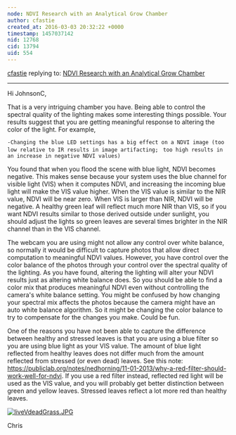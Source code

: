 ```yaml
---
node: NDVI Research with an Analytical Grow Chamber
author: cfastie
created_at: 2016-03-03 20:32:22 +0000
timestamp: 1457037142
nid: 12768
cid: 13794
uid: 554
---
```




[cfastie](../profile/cfastie) replying to: [NDVI Research with an Analytical Grow Chamber](../notes/JohnsonC/03-03-2016/ndvi-research-with-an-analytical-grow-chamber)

----
Hi JohnsonC,

That is a very intriguing chamber you have. Being able to control the spectral quality of the lighting makes some interesting things possible. Your results suggest that you are getting meaningful response to altering the color of the light. For example, 

`-Changing the blue LED settings has a big effect on a NDVI image (too low relative to IR results in image artifacting; `
`too high results in an increase in negative NDVI values)`

You found that when you flood the scene with blue light, NDVI becomes negative. This makes sense because your system uses the blue channel for visible light (VIS) when it computes NDVI, and increasing the incoming blue light will make the VIS value higher. When the VIS value is similar to the NIR value, NDVI will be near zero. When VIS is larger than NIR, NDVI will be negative. A healthy green leaf will reflect much more NIR than VIS, so if you want NDVI results similar to those derived outside under sunlight, you should adjust the lights so green leaves are several times brighter in the NIR channel than in the VIS channel. 

The webcam you are using might not allow any control over white balance, so normally it would be difficult to capture photos that allow direct computation to meaningful NDVI values. However, you have control over the color balance of the photos through your control over the spectral quality of the lighting. As you have found, altering the lighting will alter your NDVI results just as altering white balance does. So you should be able to find a color mix that produces meaningful NDVI even without controlling the camera's white balance setting. You might be confused by how changing your spectral mix affects the photos because the camera might have an auto white balance algorithm. So it might be changing the color balance to try to compensate for the changes you make. Could be fun.

One of the reasons you have not been able to capture the difference between healthy and stressed leaves is that you are using a blue filter so you are using blue light as your VIS value. The amount of blue light reflected from healthy leaves does not differ much from the amount reflected from stressed (or even dead) leaves. See this note: https://publiclab.org/notes/nedhorning/11-01-2013/why-a-red-filter-should-work-well-for-ndvi. If you use a red filter instead, reflected red light will be used as the VIS value, and you will probably get better distinction between green and yellow leaves. Stressed leaves reflect a lot more red than healthy leaves.

[![liveVdeadGrass.JPG](//i.publiclab.org/system/images/photos/000/014/655/large/liveVdeadGrass.JPG)](//i.publiclab.org/system/images/photos/000/014/655/original/liveVdeadGrass.JPG)


Chris
